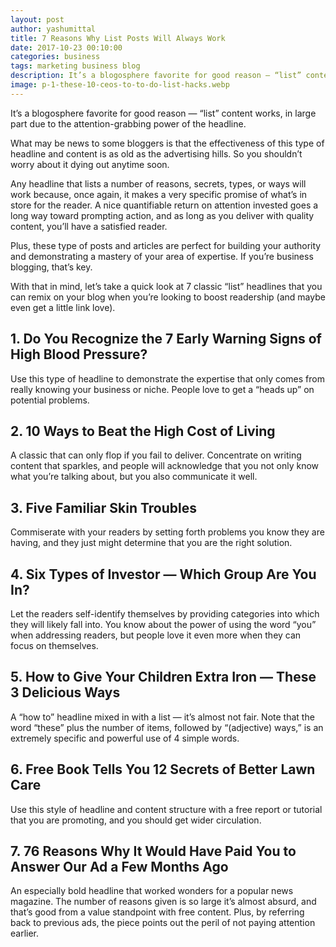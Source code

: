 ```yaml
---
layout: post
author: yashumittal
title: 7 Reasons Why List Posts Will Always Work
date: 2017-10-23 00:10:00
categories: business
tags: marketing business blog
description: It’s a blogosphere favorite for good reason — “list” content works, in large part due to the attention-grabbing power of the headline.
image: p-1-these-10-ceos-to-to-do-list-hacks.webp
---
```


It’s a blogosphere favorite for good reason — “list” content works, in large part due to the attention-grabbing power of the headline.

What may be news to some bloggers is that the effectiveness of this type of headline and content is as old as the advertising hills. So you shouldn’t worry about it dying out anytime soon.

Any headline that lists a number of reasons, secrets, types, or ways will work because, once again, it makes a very specific promise of what’s in store for the reader. A nice quantifiable return on attention invested goes a long way toward prompting action, and as long as you deliver with quality content, you’ll have a satisfied reader.

Plus, these type of posts and articles are perfect for building your authority and demonstrating a mastery of your area of expertise. If you’re business blogging, that’s key.

With that in mind, let’s take a quick look at 7 classic “list” headlines that you can remix on your blog when you’re looking to boost readership (and maybe even get a little link love).

## 1. Do You Recognize the 7 Early Warning Signs of High Blood Pressure?

Use this type of headline to demonstrate the expertise that only comes from really knowing your business or niche. People love to get a “heads up” on potential problems.

## 2. 10 Ways to Beat the High Cost of Living

A classic that can only flop if you fail to deliver. Concentrate on writing content that sparkles, and people will acknowledge that you not only know what you’re talking about, but you also communicate it well.

## 3. Five Familiar Skin Troubles

Commiserate with your readers by setting forth problems you know they are having, and they just might determine that you are the right solution.

## 4. Six Types of Investor — Which Group Are You In?

Let the readers self-identify themselves by providing categories into which they will likely fall into. You know about the power of using the word “you” when addressing readers, but people love it even more when they can focus on themselves.

## 5. How to Give Your Children Extra Iron — These 3 Delicious Ways

A “how to” headline mixed in with a list — it’s almost not fair. Note that the word “these” plus the number of items, followed by “(adjective) ways,” is an extremely specific and powerful use of 4 simple words.

## 6. Free Book Tells You 12 Secrets of Better Lawn Care

Use this style of headline and content structure with a free report or tutorial that you are promoting, and you should get wider circulation.

## 7. 76 Reasons Why It Would Have Paid You to Answer Our Ad a Few Months Ago

An especially bold headline that worked wonders for a popular news magazine. The number of reasons given is so large it’s almost absurd, and that’s good from a value standpoint with free content. Plus, by referring back to previous ads, the piece points out the peril of not paying attention earlier.